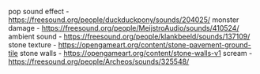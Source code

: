 pop sound effect - https://freesound.org/people/duckduckpony/sounds/204025/
monster damage - https://freesound.org/people/MeijstroAudio/sounds/410524/
ambient sound - https://freesound.org/people/klankbeeld/sounds/137109/
stone texture - https://opengameart.org/content/stone-pavement-ground-tile
stone walls - https://opengameart.org/content/stone-walls-v1
scream - https://freesound.org/people/Archeos/sounds/325548/
